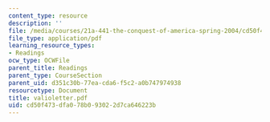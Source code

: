 ```yaml
---
content_type: resource
description: ''
file: /media/courses/21a-441-the-conquest-of-america-spring-2004/cd50f473dfa078b093022d7ca646223b_valioletter.pdf
file_type: application/pdf
learning_resource_types:
- Readings
ocw_type: OCWFile
parent_title: Readings
parent_type: CourseSection
parent_uid: d351c30b-77ea-cda6-f5c2-a0b747974938
resourcetype: Document
title: valioletter.pdf
uid: cd50f473-dfa0-78b0-9302-2d7ca646223b
---
```

